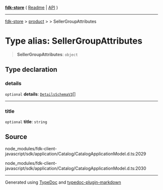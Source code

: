 [**fdk-store**](../../../README.md) ( [Readme](../../../README.md) \| [API](../../../API.md) )

---

[fdk-store](../../../API.md) > [product](../../README.md) > [<internal>](../README.md) > SellerGroupAttributes

# Type alias: SellerGroupAttributes

> **SellerGroupAttributes**: `object`

## Type declaration

### details

`optional` **details**: [`DetailsSchemaV3`](type-alias.DetailsSchemaV3.md)[]

---

### title

`optional` **title**: `string`

## Source

node_modules/fdk-client-javascript/sdk/application/Catalog/CatalogApplicationModel.d.ts:2029

node_modules/fdk-client-javascript/sdk/application/Catalog/CatalogApplicationModel.d.ts:2030

---

Generated using [TypeDoc](https://typedoc.org/) and [typedoc-plugin-markdown](https://www.npmjs.com/package/typedoc-plugin-markdown)
